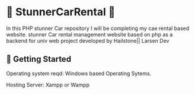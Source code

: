 
# :ocean: StunnerCarRental :ocean:

In this PHP stunner Car  repository I will be completing my cae rental based website. 
stunner Car rental management website based on php as a backend for univ
web project developed by Hailstone|| Larsen Dev

## :running: Getting Started


Operating system reqd: Windows based Operating Sytems.


Hosting Server: Xampp or Wampp
